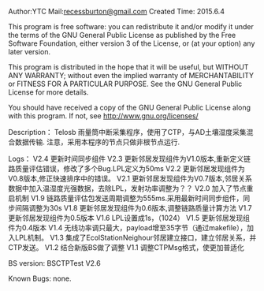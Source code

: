 Author:YTC 
Mail:recessburton@gmail.com
Created Time: 2015.6.4

This program is free software: you can redistribute it and/or modify
it under the terms of the GNU General Public License as published by
the Free Software Foundation, either version 3 of the License, or
(at your option) any later version.

This program is distributed in the hope that it will be useful,
but WITHOUT ANY WARRANTY; without even the implied warranty of
MERCHANTABILITY or FITNESS FOR A PARTICULAR PURPOSE.  See the
GNU General Public License for more details.

You should have received a copy of the GNU General Public License
along with this program.  If not, see <http://www.gnu.org/licenses/>

Description：
	Telosb 雨量筒中断采集程序，使用了CTP，与AD土壤湿度采集混合数据传输.
	注意，采用本程序的节点只做非根节点运行.
	
Logs：
	V2.4 更新时间同步组件
	V2.3 更新邻居发现组件为V1.0版本,重新定义链路质量评估错误，修改了多个Bug.LPL定义为50ms
	V2.2 更新邻居发现组件为V0.8版本,修正快速排序中的错误。
	V2.1 更新邻居发现组件为V0.7版本,邻居关系数据中加入温湿度光强数据，去除LPL，发射功率调整为？？
	V2.0 加入了节点重启机制
	V1.9 链路质量评估包发送周期调整为555ms.采用最新时间同步组件，同步间隔调整为30s
	V1.8 更新邻居发现组件为0.6版本,调整链路质量计算方法
	V1.7 更新邻居发现组件为0.5版本
	V1.6 LPL设置成1s，（1024）
	V1.5 更新邻居发现组件为0.4版本
	V1.4 无线功率调只最大，payload增至35字节（通过makefile），加入LPL机制。
	V1.3 集成了EcolStationNeighour邻居建立接口，建立邻居关系，并CTP发送。
	V1.2 结合新版BS做了调整
	V1.1 调整CTPMsg格式，使更加普适化


BS version:
	BSCTPTest V2.6
	
Known Bugs: 
		none.

